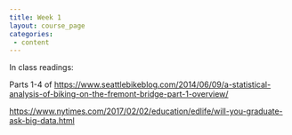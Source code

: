 ```yaml
---
title: Week 1
layout: course_page
categories:
 - content
---
```


In class readings:

Parts 1-4 of
https://www.seattlebikeblog.com/2014/06/09/a-statistical-analysis-of-biking-on-the-fremont-bridge-part-1-overview/

https://www.nytimes.com/2017/02/02/education/edlife/will-you-graduate-ask-big-data.html
